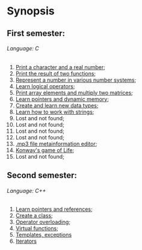# Synopsis #

## First semester: ##
###### Language: C ######
1. [Print a character and a real number](https://github.com/danyaffff/ITMO-Programming/tree/master/Sem%201%2C%20Lab%201);
2. [Print the result of two functions](https://github.com/danyaffff/ITMO-Programming/tree/master/Sem%201%2C%20Lab%202);
3. [Represent a number in various number systems](https://github.com/danyaffff/ITMO-Programming/tree/master/Sem%201%2C%20Lab%203);
4. [Learn logical operators](https://github.com/danyaffff/ITMO-Programming/tree/master/Sem%201%2C%20Lab%204);
5. [Print array elements and multiply two matrices](https://github.com/danyaffff/ITMO-Programming/tree/master/Sem%201%2C%20Lab%205);
6. [Learn pointers and dynamic memory](https://github.com/danyaffff/ITMO-Programming/tree/master/Sem%201%2C%20Lab%206);
7. [Create and learn new data types](https://github.com/danyaffff/ITMO-Programming/tree/master/Sem%201%2C%20Lab%207);
8. [Learn how to work with strings](https://github.com/danyaffff/ITMO-Programming/tree/master/Sem%201%2C%20Lab%208);
9. Lost and not found;
10. Lost and not found;
11. Lost and not found;
12. Lost and not found;
13. [.mp3 file metainformation editor](https://github.com/danyaffff/ITMO-Programming/tree/master/Sem%201%2C%20Lab%2013);
14. [Konway's game of Life](https://github.com/danyaffff/ITMO-Programming/tree/master/Sem%201%2C%20Lab%2014);
15. Lost and not found;

## Second semester: ##
###### Language: C++ ######
1. [Learn pointers and references](https://github.com/danyaffff/ITMO-Programming/tree/master/Sem%202%2C%20Lab%201);
2. [Create a class](https://github.com/danyaffff/ITMO-Programming/tree/master/Sem%202%2C%20Lab%202);
3. [Operator overloading](https://github.com/danyaffff/ITMO-Programming/tree/master/Sem%202%2C%20Lab%203);
4. [Virtual functions](https://github.com/danyaffff/ITMO-Programming/tree/master/Sem%202%2C%20Lab%204);
5. [Templates, exceptions](https://github.com/danyaffff/ITMO-Programming/tree/master/Sem2%2C%20Lab%205)
6. [Iterators](https://github.com/danyaffff/ITMO-Programming/tree/master/Sem2%2C%20Lab%206)
